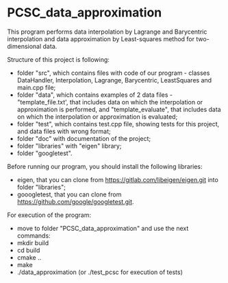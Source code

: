# PCSC_data_approximation
This program performs data interpolation by Lagrange and Barycentric interpolation and data approximation by Least-squares method for two-dimensional data.

Structure of this project is following:
- folder "src", which contains files with code of our program - classes DataHandler, Interpolation, Lagrange, Barycentric, LeastSquares and main.cpp file;
- folder "data", which contains examples of 2 data files - "template_file.txt', that includes data on which the interpolation or approximation is performed, and "template_evaluate", that includes data on which the interpolation or approximation is evaluated;
- folder "test", which contains test.cpp file, showing tests for this project, and data files with wrong format;
- folder "doc" with documentation of the project;
- folder "libraries" with "eigen" library;
- folder "googletest".

Before running our program, you should install the following libraries:
- eigen, that you can clone from https://gitlab.com/libeigen/eigen.git into folder "libraries";
- gooogletest, that you can clone from https://github.com/google/googletest.git.

For execution of the program:
- move to folder "PCSC_data_approximation" and use the next commands:
- mkdir build
- cd build
- cmake ..
- make
- ./data_approximation  (or  ./test_pcsc for execution of tests)
